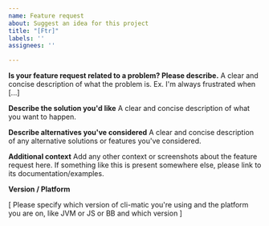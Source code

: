 ```yaml
---
name: Feature request
about: Suggest an idea for this project
title: "[Ftr]"
labels: ''
assignees: ''

---
```


**Is your feature request related to a problem? Please describe.**
A clear and concise description of what the problem is. Ex. I'm always frustrated when [...]

**Describe the solution you'd like**
A clear and concise description of what you want to happen.

**Describe alternatives you've considered**
A clear and concise description of any alternative solutions or features you've considered.

**Additional context**
Add any other context or screenshots about the feature request here.
If something like this is present somewhere else, please link to its documentation/examples.


**Version / Platform**

[ Please specify which version of cli-matic you're using and the platform you are on, like JVM or JS or BB and which version ]



